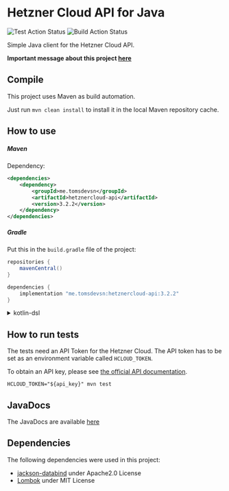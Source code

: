 Hetzner Cloud API for Java
==========================

![Test Action Status](https://github.com/TomSDEVSN/hetznercloud-java/actions/workflows/test.yml/badge.svg)
![Build Action Status](https://github.com/TomSDEVSN/hetznercloud-java/actions/workflows/build.yml/badge.svg)

Simple Java client for the Hetzner Cloud API.

**Important message about this project [here](https://github.com/TomSDEVSN/hetznercloud-java/discussions/45)**

## Compile

This project uses Maven as build automation.

Just run ``mvn clean install`` to install it in the local Maven repository cache.

## How to use

##### Maven

Dependency:

```xml
<dependencies>
    <dependency>
        <groupId>me.tomsdevsn</groupId>
        <artifactId>hetznercloud-api</artifactId>
        <version>3.2.2</version>
    </dependency>
</dependencies>
```

##### Gradle

Put this in the ``build.gradle`` file of the project:

```groovy
repositories {
    mavenCentral()
}

dependencies {
    implementation "me.tomsdevsn:hetznercloud-api:3.2.2"
}
```

<details>
  <summary>kotlin-dsl</summary>

```kotlin
dependencies {
    implementation("me.tomsdevsn:hetznercloud-api:3.2.2")
}
```
</details>

## How to run tests
The tests need an API Token for the Hetzner Cloud. The API token has to be set as an environment variable called `HCLOUD_TOKEN`.

To obtain an API key, please see [the official API documentation](https://docs.hetzner.cloud/#getting-started).

```
HCLOUD_TOKEN="${api_key}" mvn test
```

## JavaDocs

The JavaDocs are available [here](https://docs.hcloud.siewert.io)

## Dependencies

The following dependencies were used in this project:
* [jackson-databind](https://github.com/FasterXML/jackson-databind) under Apache2.0 License
* [Lombok](https://projectlombok.org) under MIT License
